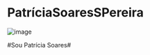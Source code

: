 # PatríciaSoaresSPereira



![image](https://github.com/PatriciaSoaresSPereira/Patr-ciaSoaresSPereira/assets/136263539/ad61c537-3398-4236-96cf-b615898772bb)


#Sou Patrícia Soares#
